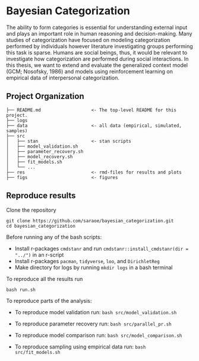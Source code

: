 # Bayesian Categorization

The ability to form categories is essential for understanding external input and plays an important role in human reasoning and decision-making. Many studies of categorization have focused on modeling categorization performed by individuals however literature investigating groups performing this task is sparse. Humans are social beings, thus, it would be relevant to investigate how categorization are performed during social interactions. In this thesis, we want to extend and evaluate the generalized context model (GCM; Nosofsky, 1986) and models using reinforcement learning on empirical data of interpersonal categorization. 

## Project Organization

````
├── README.md                   <- The top-level README for this project.
├── logs
├── data                        <- all data (empirical, simulated, samples)                    
├── src 
│   ├── stan                    <- stan scripts
│   ├── model_validation.sh  
│   ├── parameter_recovery.sh  
│   ├── model_recovery.sh  
│   ├── fit_models.sh   
│   └── ... 
├── res                         <- rmd-files for results and plots
├── figs                        <- figures
````

## Reproduce results
Clone the repository
````
git clone https://github.com/saraoe/bayesian_categorization.git
cd bayesian_categorization
````

Before running any of the bash scripts:
- Install r-packages ``cmdstanr`` and run ``cmdstanr::install_cmdstanr(dir = "../")`` in an r-script
- Install r-packages ``pacman``, ``tidyverse``, ``loo``, and ``DirichletReg``
- Make directory for logs by running ``mkdir logs`` in a bash terminal

To reproduce all the results run
```
bash run.sh
```

To reproduce parts of the analysis:
- To reproduce model validation run:
``
bash src/model_validation.sh
``

- To reproduce parameter recovery run:
``
bash src/parallel_pr.sh
``

- To reproduce model comparison run:
``
bash src/model_comparison.sh
``

- To reproduce sampling using empirical data run:
``
bash src/fit_models.sh
``
